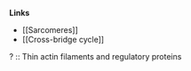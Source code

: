 **Links**
- [[Sarcomeres]]
- [[Cross-bridge cycle]]

? :: Thin actin filaments and regulatory proteins

